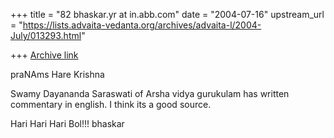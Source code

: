 +++
title = "82 bhaskar.yr at in.abb.com"
date = "2004-07-16"
upstream_url = "https://lists.advaita-vedanta.org/archives/advaita-l/2004-July/013293.html"

+++
[Archive link](https://lists.advaita-vedanta.org/archives/advaita-l/2004-July/013293.html)


praNAms
Hare Krishna

Swamy Dayananda Saraswati of Arsha vidya gurukulam has written commentary
in english.  I think its a good source.

Hari Hari Hari Bol!!!
bhaskar




